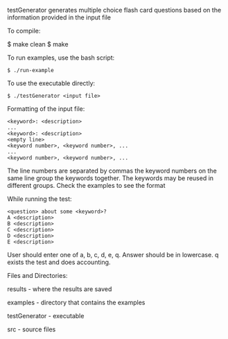 testGenerator generates multiple choice flash card questions based on the information
provided in the input file

To compile:

$ make clean
$ make

To run examples, use the bash script:
```
$ ./run-example
```

To use the executable directly:
```
$ ./testGenerator <input file>
```

Formatting of the input file:
```
<keyword>: <description>
...
<keyword>: <description>
<empty line>
<keyword number>, <keyword number>, ... 
...
<keyword number>, <keyword number>, ... 
```

The line numbers are separated by commas the keyword numbers on the same line 
group the keywords together. The keywords may be reused in different groups.
Check the examples to see the format

While running the test:

```
<question> about some <keyword>?
A <description>
B <description>
C <description>
D <description>
E <description>
```

User should enter one of a, b, c, d, e, q. Answer should be in lowercase.
q exists the test and does accounting.

Files and Directories:

results        - where the results are saved

examples       - directory that contains the examples

testGenerator  - executable

src            - source files 
